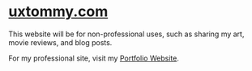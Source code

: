 # [uxtommy.com](https://uxtommy.com)
This website will be for non-professional uses, such as sharing my art, movie reviews, and blog posts.  
  
For my professional site, visit my [Portfolio Website](https://github.com/votommy/portfolio-website).
